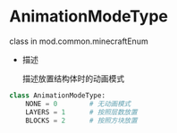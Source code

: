 # AnimationModeType

class in mod.common.minecraftEnum

- 描述

    描述放置结构体时的动画模式



```python
class AnimationModeType:
	NONE = 0  		# 无动画模式
	LAYERS = 1  	# 按照层数放置
	BLOCKS = 2  	# 按照方块放置

``` 

